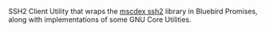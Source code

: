 SSH2 Client Utility that wraps the [mscdex ssh2](https://github.com/mscdex/ssh2) library in Bluebird Promises, along with implementations of some GNU Core Utilities.